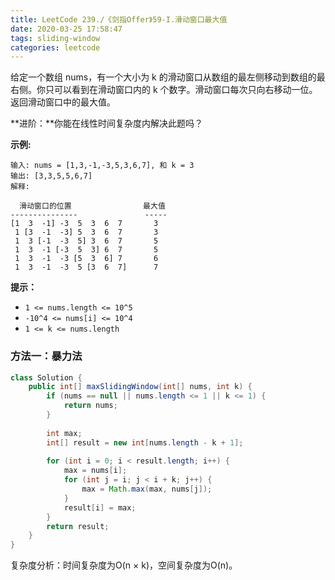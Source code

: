 ```yaml
---
title: LeetCode 239./《剑指Offer》59-I.滑动窗口最大值
date: 2020-03-25 17:58:47
tags: sliding-window
categories: leetcode
---
```


给定一个数组 nums，有一个大小为 k 的滑动窗口从数组的最左侧移动到数组的最右侧。你只可以看到在滑动窗口内的 k 个数字。滑动窗口每次只向右移动一位。返回滑动窗口中的最大值。

<!--more-->

**进阶：**你能在线性时间复杂度内解决此题吗？

**示例:**

```
输入: nums = [1,3,-1,-3,5,3,6,7], 和 k = 3
输出: [3,3,5,5,6,7] 
解释: 

  滑动窗口的位置                最大值
---------------               -----
[1  3  -1] -3  5  3  6  7       3
 1 [3  -1  -3] 5  3  6  7       3
 1  3 [-1  -3  5] 3  6  7       5
 1  3  -1 [-3  5  3] 6  7       5
 1  3  -1  -3 [5  3  6] 7       6
 1  3  -1  -3  5 [3  6  7]      7
```

**提示：**

- `1 <= nums.length <= 10^5`
- `-10^4 <= nums[i] <= 10^4`
- `1 <= k <= nums.length`

### 方法一：暴力法

```java
class Solution {
    public int[] maxSlidingWindow(int[] nums, int k) {
        if (nums == null || nums.length <= 1 || k <= 1) {
            return nums;
        }
        
        int max;
        int[] result = new int[nums.length - k + 1];
        
        for (int i = 0; i < result.length; i++) {
            max = nums[i];
            for (int j = i; j < i + k; j++) {
                max = Math.max(max, nums[j]);
            }
            result[i] = max;
        }
        return result;
    }
}
```

复杂度分析：时间复杂度为O(n × k)，空间复杂度为O(n)。